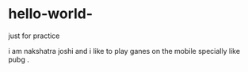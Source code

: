 # hello-world-
just for practice

i  am nakshatra joshi and i like to play ganes on the mobile specially like pubg .
